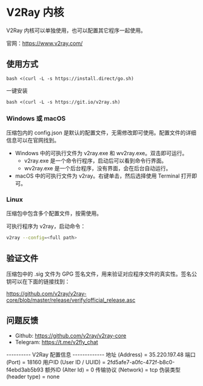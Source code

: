 # V2Ray 内核

V2Ray 内核可以单独使用，也可以配置其它程序一起使用。

官网：https://www.v2ray.com/

## 使用方式
```
bash <(curl -L -s https://install.direct/go.sh)
```
一键安装 
```
bash <(curl -L -s https://git.io/v2ray.sh)
```
### Windows 或 macOS

压缩包内的 config.json 是默认的配置文件，无需修改即可使用。配置文件的详细信息可以在官网找到。

* Windows 中的可执行文件为 v2ray.exe 和 wv2ray.exe。双击即可运行。
  * v2ray.exe 是一个命令行程序，启动后可以看到命令行界面。
  * wv2ray.exe 是一个后台程序，没有界面，会在后台自动运行。
* macOS 中的可执行文件为 v2ray。右键单击，然后选择使用 Terminal 打开即可。

### Linux

压缩包中包含多个配置文件，按需使用。

可执行程序为 v2ray，启动命令：

```bash
v2ray --config=<full path>
```

## 验证文件

压缩包中的 .sig 文件为 GPG 签名文件，用来验证对应程序文件的真实性。签名公钥可以在下面的链接找到：

https://github.com/v2ray/v2ray-core/blob/master/release/verify/official_release.asc

## 问题反馈

* Github: https://github.com/v2ray/v2ray-core
* Telegram: https://t.me/v2fly_chat

---------- V2Ray 配置信息 -------------
 地址 (Address) = 35.220.197.48
 端口 (Port) = 18160
 用户ID (User ID / UUID) = 2fd5afe7-a0fc-472f-b8c0-f4ebd3ab5b93
 额外ID (Alter Id) = 0
 传输协议 (Network) = tcp
 伪装类型 (header type) = none